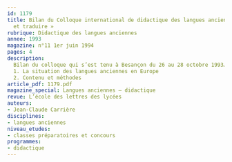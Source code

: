 ```yaml
---
id: 1179
title: Bilan du Colloque international de didactique des langues anciennes – « Lire
  et traduire »
rubrique: Didactique des langues anciennes
annee: 1993
magazine: n°11 1er juin 1994
pages: 4
description: 
  Bilan du colloque qui s’est tenu à Besançon du 26 au 28 octobre 1993…
  1. La situation des langues anciennes en Europe
  2. Contenu et méthodes
article_pdf: 1179.pdf
magazine_special: Langues anciennes – didactique
revue: L’école des lettres des lycées
auteurs:
- Jean-Claude Carrière
disciplines:
- langues anciennes
niveau_etudes:
- classes préparatoires et concours
programmes:
- didactique
---
```

